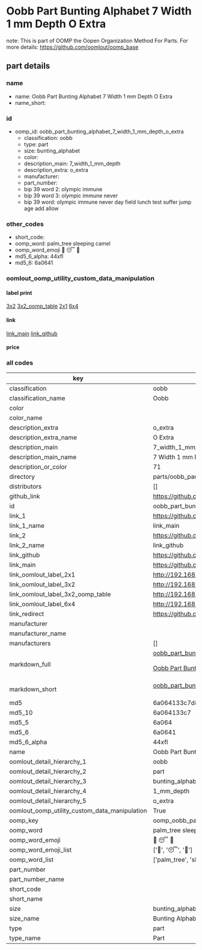 # Oobb Part Bunting Alphabet 7 Width 1 mm Depth O Extra  

note: This is part of OOMP the Oopen Organization Method For Parts. For more details: https://github.com/oomlout/oomp_base

##  part details
  







### name
* name: Oobb Part Bunting Alphabet 7 Width 1 mm Depth O Extra
* name_short: 
### id
* oomp_id: oobb_part_bunting_alphabet_7_width_1_mm_depth_o_extra
  * classification: oobb
  * type: part
  * size: bunting_alphabet
  * color: 
  * description_main: 7_width_1_mm_depth
  * description_extra: o_extra
  * manufacturer: 
  * part_number: 
  * bip 39 word 2: olympic immune
  * bip 39 word 3: olympic immune never
  * bip 39 word: olympic immune never day field lunch test suffer jump age add allow

### other_codes
* short_code: 
* oomp_word: palm_tree sleeping camel
* oomp_word_emoji :palm_tree: :sleeping: :camel:
* md5_6_alpha: 44xfl
* md5_6: 6a0641






### oomlout_oomp_utility_custom_data_manipulation
#### label print
[3x2](http://192.168.1.245:1112/?label=oomp%2044xfl)
[3x2_oomp_table](http://192.168.1.108:1112/?label=oomp%2044xfl)
[2x1](http://192.168.1.242:1112/?label=oomp%2044xfl)
[6x4](http://192.168.1.55:1112/?label=oomp%2044xfl)    

#### link

[link_main](https://github.com/oomlout/oomlout_oomp_version_1_messy/tree/main/parts/oobb_part_bunting_alphabet_7_width_1_mm_depth_o_extra) [link_github](https://github.com/oomlout/oomlout_oomp_version_1_messy/tree/main/parts/oobb_part_bunting_alphabet_7_width_1_mm_depth_o_extra)                             

#### price







### all codes 
| key | value |  
| --- | --- |  
| classification | oobb |  
| classification_name | Oobb |  
| color |  |  
| color_name |  |  
| description_extra | o_extra |  
| description_extra_name | O Extra |  
| description_main | 7_width_1_mm_depth |  
| description_main_name | 7 Width 1 mm Depth |  
| description_or_color | 71 |  
| directory | parts/oobb_part_bunting_alphabet_7_width_1_mm_depth_o_extra |  
| distributors | [] |  
| github_link | https://github.com/oomlout/oomlout_oomp_part_src/tree/main/parts/oobb_part_bunting_alphabet_7_width_1_mm_depth_o_extra |  
| id | oobb_part_bunting_alphabet_7_width_1_mm_depth_o_extra |  
| link_1 | https://github.com/oomlout/oomlout_oomp_version_1_messy/tree/main/parts/oobb_part_bunting_alphabet_7_width_1_mm_depth_o_extra |  
| link_1_name | link_main |  
| link_2 | https://github.com/oomlout/oomlout_oomp_version_1_messy/tree/main/parts/oobb_part_bunting_alphabet_7_width_1_mm_depth_o_extra |  
| link_2_name | link_github |  
| link_github | https://github.com/oomlout/oomlout_oomp_version_1_messy/tree/main/parts/oobb_part_bunting_alphabet_7_width_1_mm_depth_o_extra |  
| link_main | https://github.com/oomlout/oomlout_oomp_version_1_messy/tree/main/parts/oobb_part_bunting_alphabet_7_width_1_mm_depth_o_extra |  
| link_oomlout_label_2x1 | http://192.168.1.242:1112/?label=oomp%2044xfl |  
| link_oomlout_label_3x2 | http://192.168.1.245:1112/?label=oomp%2044xfl |  
| link_oomlout_label_3x2_oomp_table | http://192.168.1.108:1112/?label=oomp%2044xfl |  
| link_oomlout_label_6x4 | http://192.168.1.55:1112/?label=oomp%2044xfl |  
| link_redirect | https://github.com/oomlout/oomlout_oomp_version_1_messy/tree/main/parts/oobb_part_bunting_alphabet_7_width_1_mm_depth_o_extra |  
| manufacturer |  |  
| manufacturer_name |  |  
| manufacturers | [] |  
| markdown_full | [oobb_part_bunting_alphabet_7_width_1_mm_depth_o_extra](none)<br>[](none)<br>[Oobb Part Bunting Alphabet 7 Width 1 Mm Depth O Extra](none)<br><br> |  
| markdown_short | [oobb_part_bunting_alphabet_7_width_1_mm_depth_o_extra](none)<br><br> |  
| md5 | 6a064133c7d8bbf214aaf3812a1c6cd2 |  
| md5_10 | 6a064133c7 |  
| md5_5 | 6a064 |  
| md5_6 | 6a0641 |  
| md5_6_alpha | 44xfl |  
| name | Oobb Part Bunting Alphabet 7 Width 1 mm Depth O Extra |  
| oomlout_detail_hierarchy_1 | oobb |  
| oomlout_detail_hierarchy_2 | part |  
| oomlout_detail_hierarchy_3 | bunting_alphabet |  
| oomlout_detail_hierarchy_4 | 1_mm_depth |  
| oomlout_detail_hierarchy_5 | o_extra |  
| oomlout_oomp_utility_custom_data_manipulation | True |  
| oomp_key | oomp_oobb_part_bunting_alphabet_7_width_1_mm_depth_o_extra |  
| oomp_word | palm_tree sleeping camel |  
| oomp_word_emoji | :palm_tree: :sleeping: :camel: |  
| oomp_word_emoji_list | [':palm_tree:', ':sleeping:', ':camel:'] |  
| oomp_word_list | ['palm_tree', 'sleeping', 'camel'] |  
| part_number |  |  
| part_number_name |  |  
| short_code |  |  
| short_name |  |  
| size | bunting_alphabet |  
| size_name | Bunting Alphabet |  
| type | part |  
| type_name | Part |  
